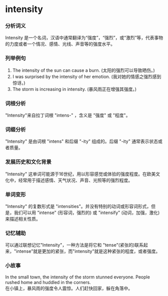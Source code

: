 # intensity

### 分析词义

  

Intensity 是一个名词，汉语中通常翻译为“强度”，“强烈”，或“激烈”等，代表事物的力度或者一个情况、感情、光线、声音等的强度水平。

  

### 列举例句

  

1.  The intensity of the sun can cause a burn. (太阳的强烈可以导致晒伤。)
2.  I was surprised by the intensity of her emotion. (我对她的情感之强烈感到惊讶。)
3.  The storm is increasing in intensity. (暴风雨正在增强其强度。)

  

### 词根分析

  

"Intensity"来自拉丁词根 "intens-" ，含义是 "强度" 或 "程度"。

  

### 词缀分析

  

"Intensity" 是由词根 "intens" 和后缀 "-ity" 组成的。后缀 "-ity" 通常表示状态或者质量。

  

### 发展历史和文化背景

  

"Intensity" 这单词可能源于16世纪，用以形容感觉或体验的强度程度。在欧美文化中，经常用于描述感情、天气状况、声音、光照等的强烈程度。

  

### 单词变形

  

"Intensity" 的复数形式是 "intensities"。并没有特别的动词或形容词形式，但是，我们可以用 "intense" (形容词，强烈的) 或 "intensify" (动词，加强，激化)来描述相关性质。

  

### 记忆辅助

  

可以通过联想记忆"Intensity"，一种方法是将它和 "tense"(紧张的)联系起来，"intense"就是更加的紧张，而"intensity"就是这种紧张的程度，或者强度。

  

### 小故事

  

In the small town, the intensity of the storm stunned everyone. People rushed home and huddled in the corners.  
在小镇上，暴风雨的强度令人震惊。人们赶快回家，躲在角落中。
